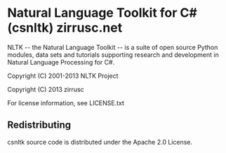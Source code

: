 Natural Language Toolkit for C# (csnltk)   zirrusc.net
=====================

NLTK -- the Natural Language Toolkit -- is a suite of open source
Python modules, data sets and tutorials supporting research and
development in Natural Language Processing for C#.

Copyright (C) 2001-2013 NLTK Project

Copyright (C) 2013 zirrusc

For license information, see LICENSE.txt

Redistributing
----------------------
csnltk source code is distributed under the Apache 2.0 License.  
